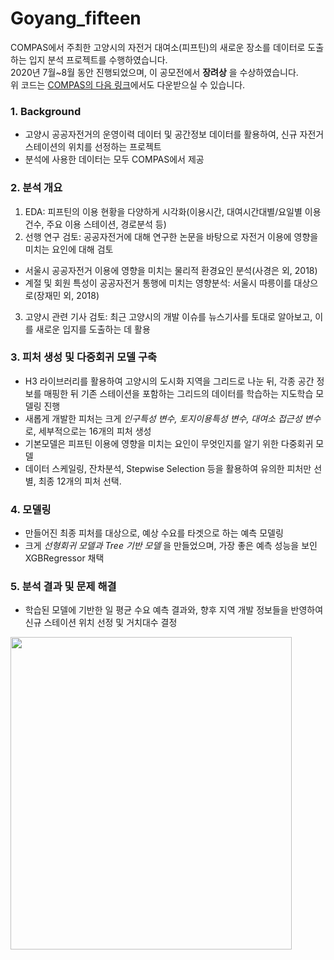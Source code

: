 # Goyang_fifteen
COMPAS에서 주최한 고양시의 자전거 대여소(피프틴)의 새로운 장소를 데이터로 도출하는 입지 분석 프로젝트를 수행하였습니다.  
2020년 7월~8월 동안 진행되었으며, 이 공모전에서 __장려상__ 을 수상하였습니다.  
위 코드는 [COMPAS의 다음 링크](https://compas.lh.or.kr/subj/past/code?subjNo=SBJ_2007_001&teamNo=590)에서도 다운받으실 수 있습니다.

### 1. Background
- 고양시 공공자전거의 운영이력 데이터 및 공간정보 데이터를 활용하여, 신규 자전거 스테이션의 위치를 선정하는 프로젝트 
- 분석에 사용한 데이터는 모두 COMPAS에서 제공
### 2. 분석 개요
1. EDA: 피프틴의 이용 현황을 다양하게 시각화(이용시간, 대여시간대별/요일별 이용건수, 주요 이용 스테이션, 경로분석 등)
2. 선행 연구 검토: 공공자전거에 대해 연구한 논문을 바탕으로 자전거 이용에 영향을 미치는 요인에 대해 검토
  - 서울시 공공자전거 이용에 영향을 미치는 물리적 환경요인 분석(사경은 외, 2018)
  - 계절 및 회원 특성이 공공자전거 통행에 미치는 영향분석: 서울시 따릉이를 대상으로(장재민 외, 2018)
3. 고양시 관련 기사 검토: 최근 고양시의 개발 이슈를 뉴스기사를 토대로 알아보고, 이를 새로운 입지를 도출하는 데 활용
### 3. 피처 생성 및 다중회귀 모델 구축
- H3 라이브러리를 활용하여 고양시의 도시화 지역을 그리드로 나눈 뒤, 각종 공간 정보를 매핑한 뒤 기존 스테이션을 포함하는 그리드의 데이터를 학습하는 지도학습 모델링 진행
- 새롭게 개발한 피처는 크게 _인구특성 변수, 토지이용특성 변수, 대여소 접근성 변수_ 로, 세부적으로는 16개의 피처 생성 
- 기본모델은 피프틴 이용에 영향을 미치는 요인이 무엇인지를 알기 위한 다중회귀 모델
- 데이터 스케일링, 잔차분석, Stepwise Selection 등을 활용하여 유의한 피처만 선별, 최종 12개의 피처 선택. 
### 4. 모델링
- 만들어진 최종 피처를 대상으로, 예상 수요를 타겟으로 하는 예측 모델링 
- 크게 _선형회귀 모델과 Tree 기반 모델_ 을 만들었으며, 가장 좋은 예측 성능을 보인 XGBRegressor 채택 
### 5. 분석 결과 및 문제 해결 
- 학습된 모델에 기반한 일 평균 수요 예측 결과와, 향후 지역 개발 정보들을 반영하여 신규 스테이션 위치 선정 및 거치대수 결정 


<img src=https://user-images.githubusercontent.com/48719168/111165057-f6390580-85e1-11eb-9000-25b8f7ace710.jpg  width="450" height="500">

